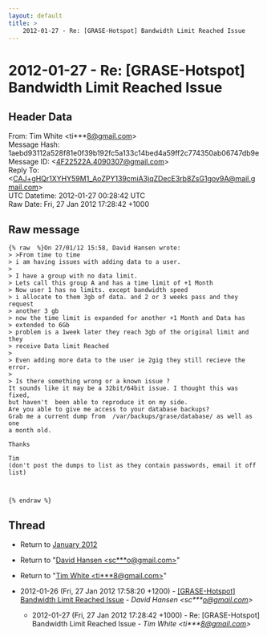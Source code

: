 ```yaml
---
layout: default
title: >
    2012-01-27 - Re: [GRASE-Hotspot] Bandwidth Limit Reached Issue
---
```


# 2012-01-27 - Re: [GRASE-Hotspot] Bandwidth Limit Reached Issue

## Header Data

From: Tim White \<ti***8@gmail.com\><br>
Message Hash: 1aebd93112a528f81e0f39b192fc5a133c14bed4a59ff2c774350ab06747db9e<br>
Message ID: \<4F22522A.4090307@gmail.com\><br>
Reply To: \<CAJ+gHQr1XYHY59M1_AoZPY139cmiA3jqZDecE3rb8ZsG1gov9A@mail.gmail.com\><br>
UTC Datetime: 2012-01-27 00:28:42 UTC<br>
Raw Date: Fri, 27 Jan 2012 17:28:42 +1000<br>

## Raw message

```
{% raw  %}On 27/01/12 15:58, David Hansen wrote:
> >From time to time
> i am having issues with adding data to a user.
>
> I have a group with no data limit.
> Lets call this group A and has a time limit of +1 Month
> Now user 1 has no limits. except bandwidth speed
> i allocate to them 3gb of data. and 2 or 3 weeks pass and they request 
> another 3 gb
> now the time limit is expanded for another +1 Month and Data has 
> extended to 6Gb
> problem is a 1week later they reach 3gb of the original limit and they 
> receive Data limit Reached
>
> Even adding more data to the user ie 2gig they still recieve the error.
>
> Is there something wrong or a known issue ?
It sounds like it may be a 32bit/64bit issue. I thought this was fixed, 
but haven't  been able to reproduce it on my side.
Are you able to give me access to your database backups?
Grab me a current dump from  /var/backups/grase/database/ as well as one 
a month old.

Thanks

Tim
(don't post the dumps to list as they contain passwords, email it off list)



{% endraw %}
```

## Thread

+ Return to [January 2012](/archive/2012/01)

+ Return to "[David Hansen <sc***o<span>@</span>gmail.com>](/authors/sc___o_at_gmail_com)"
+ Return to "[Tim White <ti***8<span>@</span>gmail.com>](/authors/ti___8_at_gmail_com)"

+ 2012-01-26 (Fri, 27 Jan 2012 17:58:20 +1200) - [[GRASE-Hotspot] Bandwidth Limit Reached Issue](/archive/2012/01/89753c013c7339758c9f3166fdbd76241ac0600b081a511723a19a07367f87fa) - _David Hansen \<sc***o@gmail.com\>_
  + 2012-01-27 (Fri, 27 Jan 2012 17:28:42 +1000) - Re: [GRASE-Hotspot] Bandwidth Limit Reached Issue - _Tim White \<ti***8@gmail.com\>_

